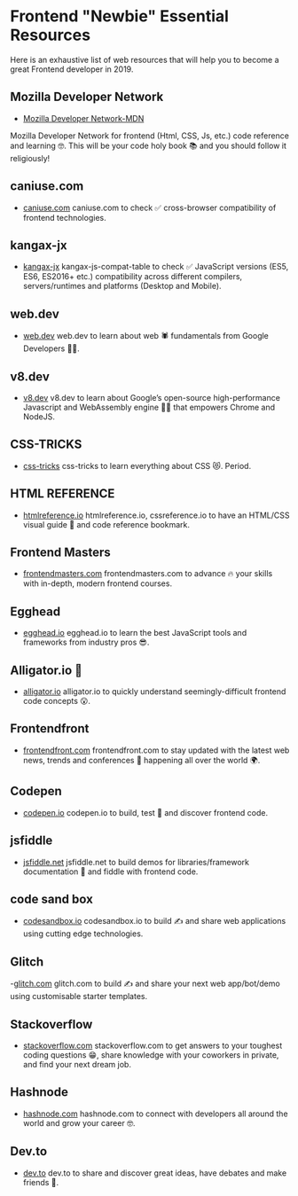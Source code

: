 # Frontend "Newbie" Essential Resources

Here is an exhaustive list of web resources that will help you to become a great Frontend developer in 2019.

## Mozilla Developer Network
- [Mozilla Developer Network-MDN](https://developer.mozilla.org/en-US/)

Mozilla Developer Network for frontend (Html, CSS, Js, etc.) code reference and learning 🤓. This will be your code holy book 📚 and you should follow it religiously!

## caniuse.com 
- [caniuse.com](https://caniuse.com)
caniuse.com to check ✅ cross-browser compatibility of frontend technologies.

## kangax-jx
- [kangax-jx](https://kangax.github.io/compat-table/es6/)
kangax-js-compat-table to check ✅ JavaScript versions (ES5, ES6, ES2016+ etc.) compatibility across different compilers, servers/runtimes and platforms (Desktop and Mobile).

## web.dev
- [web.dev](https://web.dev)
web.dev to learn about web 🕷 fundamentals from Google Developers 👨‍💻.

## v8.dev
- [v8.dev](https://v8.dev)
v8.dev to learn about Google’s open-source high-performance Javascript and WebAssembly engine 🦸‍♂️ that empowers Chrome and NodeJS.

## CSS-TRICKS
- [css-tricks](https://css-tricks.com)
css-tricks to learn everything about CSS 😻. Period.

## HTML REFERENCE
- [htmlreference.io](https://htmlreference.io)
htmlreference.io, cssreference.io to have an HTML/CSS visual guide 🤩 and code reference bookmark.

## Frontend Masters
- [frontendmasters.com](https://frontendmasters.com)
frontendmasters.com to advance 🔥 your skills with in-depth, modern frontend courses.

## Egghead 
- [egghead.io](https://egghead.io)
egghead.io to learn the best JavaScript tools and frameworks from industry pros 😎.

## Alligator.io 🐊
- [alligator.io](https://alligator.io)
alligator.io to quickly understand seemingly-difficult frontend code concepts 😮.

## Frontendfront
- [frontendfront.com](https://frontendfront.com)
frontendfront.com to stay updated with the latest web news, trends and conferences 📣 happening all over the world 🌍.

## Codepen
- [codepen.io](https://codepen.io)
codepen.io to build, test 🧐 and discover frontend code.

## jsfiddle
- [jsfiddle.net](https://jsfiddle.net)
jsfiddle.net to build demos for libraries/framework documentation 📃 and fiddle with frontend code.

## code sand box
- [codesandbox.io](https://codesandbox.io)
codesandbox.io to build ✍️ and share web applications using cutting edge technologies.

## Glitch
-[glitch.com](https://glitch.com/)
glitch.com to build ✍️ and share your next web app/bot/demo using customisable starter templates.

## Stackoverflow
- [stackoverflow.com](https://stackoverflow.com)
stackoverflow.com to get answers to your toughest coding questions 😁, share knowledge with your coworkers in private, and find your next dream job.

## Hashnode
- [hashnode.com](hashnode.com)
hashnode.com to connect with developers all around the world and grow your career 🤓.

## Dev.to
- [dev.to](dev.to)
dev.to to share and discover great ideas, have debates and make friends 💛.
